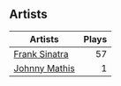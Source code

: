 ## Artists
Artists | Plays 
----- | -----: 
[Frank Sinatra](/artists/frank-sinatra-739) | 57
[Johnny Mathis](/artists/johnny-mathis-14581) | 1

